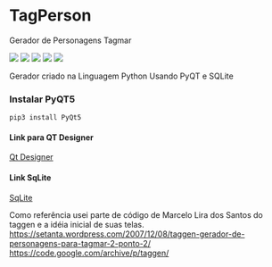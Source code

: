# TagPerson
Gerador de Personagens Tagmar

![](https://pandao.github.io/editor.md/examples/images/4.jpg)
![](https://pandao.github.io/editor.md/examples/images/4.jpg)
![](https://pandao.github.io/editor.md/examples/images/4.jpg)
![](https://pandao.github.io/editor.md/examples/images/4.jpg)
![](https://pandao.github.io/editor.md/examples/images/4.jpg)

Gerador criado na Linguagem Python Usando PyQT e SQLite

### Instalar PyQT5
```
pip3 install PyQt5
```


#### Link para QT Designer
[Qt Designer](https://build-system.fman.io/qt-designer-download)



#### Link SqLite
[SqLite](https://www.sqlite.org/index.html)

Como referência usei parte de código de Marcelo Lira dos Santos do taggen
e a idéia inicial de suas telas.
https://setanta.wordpress.com/2007/12/08/taggen-gerador-de-personagens-para-tagmar-2-ponto-2/
https://code.google.com/archive/p/taggen/
